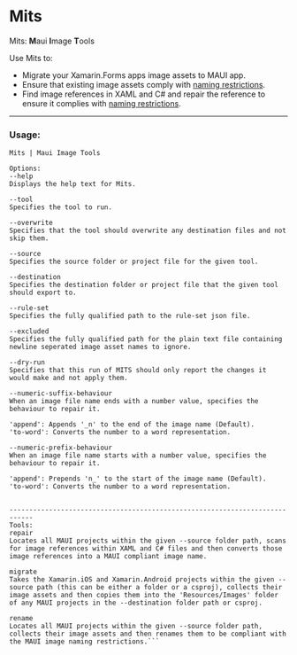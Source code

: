 # Mits

Mits: **M**aui **I**mage **T**ools

Use Mits to:

 * Migrate your Xamarin.Forms apps image assets to MAUI app.
 * Ensure that existing image assets comply with [naming restrictions](https://learn.microsoft.com/en-us/dotnet/maui/user-interface/controls/image?view=net-maui-8.0#load-a-local-image).
 * Find image references in XAML and C# and repair the reference to ensure it complies with [naming restrictions](https://learn.microsoft.com/en-us/dotnet/maui/user-interface/controls/image?view=net-maui-8.0#load-a-local-image).

----------------------------

### Usage:

```
Mits | Maui Image Tools

Options:
--help
Displays the help text for Mits.

--tool
Specifies the tool to run.

--overwrite
Specifies that the tool should overwrite any destination files and not skip them.

--source
Specifies the source folder or project file for the given tool.

--destination
Specifies the destination folder or project file that the given tool should export to.

--rule-set
Specifies the fully qualified path to the rule-set json file.

--excluded
Specifies the fully qualified path for the plain text file containing newline seperated image asset names to ignore.

--dry-run
Specifies that this run of MITS should only report the changes it would make and not apply them.

--numeric-suffix-behaviour
When an image file name ends with a number value, specifies the behaviour to repair it.

'append': Appends '_n' to the end of the image name (Default).
'to-word': Converts the number to a word representation.

--numeric-prefix-behaviour
When an image file name starts with a number value, specifies the behaviour to repair it.

'append': Prepends 'n_' to the start of the image name (Default).
'to-word': Converts the number to a word representation.


----------------------------------------------------------------------------
Tools:
repair
Locates all MAUI projects within the given --source folder path, scans for image references within XAML and C# files and then converts those image references into a MAUI compliant image name.

migrate
Takes the Xamarin.iOS and Xamarin.Android projects within the given --source path (this can be either a folder or a csproj), collects their image assets and then copies them into the 'Resources/Images' folder of any MAUI projects in the --destination folder path or csproj.

rename
Locates all MAUI projects within the given --source folder path, collects their image assets and then renames them to be compliant with the MAUI image naming restrictions.```
